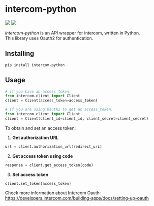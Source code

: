 # intercom-python
![](https://img.shields.io/badge/version-0.1.0-success) ![](https://img.shields.io/badge/Python-3.8%20|%203.9%20|%203.10%20|%203.11-4B8BBE?logo=python&logoColor=white)  

*intercom-python* is an API wrapper for intercom, written in Python.  
This library uses Oauth2 for authentication.
## Installing
```
pip install intercom-python
```
## Usage
```python
# if you have an access token:
from intercom.client import Client
client = Client(access_token=access_token)
```
```python
# if you are using Oauth2 to get an access_token:
from intercom.client import Client
client = Client(client_id=client_id, client_secret=client_secret)
```
To obtain and set an access token:
1. **Get authorization URL**
```python
url = client.authorization_url(redirect_uri)
```
2. **Get access token using code**
```python
response = client.get_access_token(code)
```
3. **Set access token**
```python
client.set_token(access_token)
```
Check more information about Intercom Oauth: https://developers.intercom.com/building-apps/docs/setting-up-oauth
